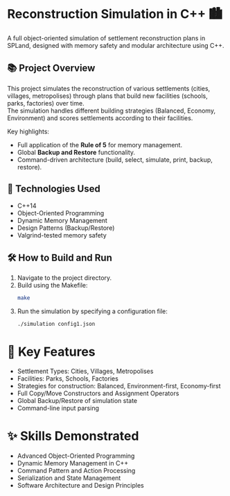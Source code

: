 # Reconstruction Simulation in C++ 🏙️

A full object-oriented simulation of settlement reconstruction plans in SPLand, designed with memory safety and modular architecture using C++.

## 📚 Project Overview

This project simulates the reconstruction of various settlements (cities, villages, metropolises) through plans that build new facilities (schools, parks, factories) over time.  
The simulation handles different building strategies (Balanced, Economy, Environment) and scores settlements according to their facilities.

Key highlights:
- Full application of the **Rule of 5** for memory management.
- Global **Backup and Restore** functionality.
- Command-driven architecture (build, select, simulate, print, backup, restore).

## 🚀 Technologies Used
- C++14
- Object-Oriented Programming
- Dynamic Memory Management
- Design Patterns (Backup/Restore)
- Valgrind-tested memory safety

## 🛠️ How to Build and Run

1. Navigate to the project directory.
2. Build using the Makefile:
   ```bash
   make
   ```
3. Run the simulation by specifying a configuration file:
   ```bash
   ./simulation config1.json
   ```

# 🧠 Key Features
- Settlement Types: Cities, Villages, Metropolises
- Facilities: Parks, Schools, Factories
- Strategies for construction: Balanced, Environment-first, Economy-first
- Full Copy/Move Constructors and Assignment Operators
- Global Backup/Restore of simulation state
- Command-line input parsing

# ✨ Skills Demonstrated
- Advanced Object-Oriented Programming
- Dynamic Memory Management in C++
- Command Pattern and Action Processing
- Serialization and State Management
- Software Architecture and Design Principles
